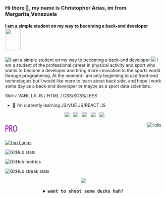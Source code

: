### Hi there 👋, my name is **Christopher Arias**, im from Margarita,Venezuela
#### I am a simple student on my way to becoming a back-end developer<img src="https://media.giphy.com/media/5PhxAUrOowjBrIAWqc/giphy.gif" width="50" height="70"/>
![I am a simple student on my way to becoming a back-end developer<img src="https://media.giphy.com/media/5PhxAUrOowjBrIAWqc/giphy.gif" width="50" height="70"/>](https://external-content.duckduckgo.com/iu/?u=https%3A%2F%2Fdm0qx8t0i9gc9.cloudfront.net%2Fthumbnails%2Fvideo%2Fuh59Wh0%2Fhappy-face-hand-drawn-color-icon-animation-with-transparent-background_br8eldslg_thumbnail-1080_08.png&f=1&nofb=1)
<img src="https://lh4.googleusercontent.com/6SBmNXY7VTKvalVsd_Q5B3II5lz3hU6vHx91yzn_e93AQwvwDxa4UDpk0UV_eAC_o5fvxsWC033T6Q=w904-h916"/>
I am a student of the professional career in physical activity and sport who wants to become a developer and bring more innovation to the sports world through programming. At the moment I am only beginning to use front-end technologies but I would like more to learn about back side, and hope i work some day as a back-end developer or maybe as a sport data scientists.


Skills:  VANILLA JS / HTML / CSS/SCSS/LESS

- 🌱 I’m currently learning JS/VUE JS/REACT JS 


<p align="center">
&nbsp; <a href="https://github.com/devchrisar" target="_blank" rel="noopener noreferrer"><img src="https://img.shields.io/badge/GitHub-100000?style=for-the-badge&logo=github&logoColor=ffba08" /></a>  
&nbsp; <a href="https://www.instagram.com/sadfacezz/" target="_blank" rel="noopener noreferrer"><img src="https://img.shields.io/badge/Instagram-E4405F?style=for-the-badge&logo=instagram&logoColor=00509d" /></a>  
&nbsp; <a href="https://codepen.io/CODER-STRING" target="_blank" rel="noopener noreferrer"><img src="https://img.shields.io/badge/Codepen-06d6a0?style=for-the-badge&logo=Codepen&logoColor=889696" /></a>
&nbsp; <a href="https://www.reddit.com/user/devchrisar" target="_blank" rel="noopener noreferrer"><img src="https://img.shields.io/badge/Reddit-FF4500?style=for-the-badge&logo=reddit&logoColor=1be7ff" /></a>
  &nbsp; <a href="coderhouse.slack.com/team/U01EKMAQFM4" target="_blank" rel="noopener noreferrer"><img src="https://img.shields.io/badge/Slack-4A154B?style=for-the-badge&logo=slack&logoColor=white" /></a>
</p>

<a href='https://github.com/pricing'><img src='https://raw.githubusercontent.com/acervenky/animated-github-badges/master/assets/pro.gif' width='40' height='40'></a>
<img align="right" src="https://count.getloli.com/get/@:devchrisar?theme=rule34" alt=":lolis" />

[![Top Langs](https://github-readme-stats.vercel.app/api/top-langs/?username=devchrisar&layout=compact&theme=synthwave)](https://github.com/anuraghazra/github-readme-stats)

![GitHub stats](https://github-readme-stats.vercel.app/api?username=devchrisar&show_icons=true&theme=synthwave)  

![GitHub metrics](https://metrics.lecoq.io/devchrisar)  

![GitHub streak stats](https://github-readme-streak-stats.herokuapp.com/?user=devchrisar&theme=synthwave) 



<p align="center">
<img src="https://thumbs.gfycat.com/LoneSoulfulJohndory.webp" width="200"/>
  </p>
<details align="center">
<summary> <b> <samp> want to shoot some ducks huh? </samp></b></summary>
  <samp>
  <b><h2 style="color: #fc6203">YOU &nbsp; MONSTER !</h2> </b>
  <img src="https://media.giphy.com/media/Rs2iAnfEImXIs/giphy.gif" width="200"/>
    <p>that's whats a joke actually he he!!</p><img src="https://thumbs.gfycat.com/GloriousSillyFrilledlizard.webp" width="60"/>
 <samp>
 </details align="center">
